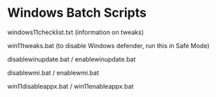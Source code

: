# Windows Batch Scripts
windows11checklist.txt (information on tweaks)

win11tweaks.bat (to disable Windows defender, run this in Safe Mode)

disablewinupdate.bat / enablewinupdate.bat

disablewmi.bat / enablewmi.bat

win11disableappx.bat / win11enableappx.bat
